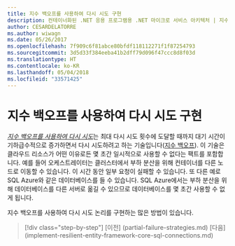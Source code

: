 ```yaml
---
title: 지수 백오프를 사용하여 다시 시도 구현
description: 컨테이너화된 .NET 응용 프로그램용 .NET 마이크로 서비스 아키텍처 | 지수 백오프를 사용하여 다시 시도 구현
author: CESARDELATORRE
ms.author: wiwagn
ms.date: 05/26/2017
ms.openlocfilehash: 7f909c6f81abce80bfdf118112271f1f87254793
ms.sourcegitcommit: 3d5d33f384eeba41b2dff79d096f47ccc8d8f03d
ms.translationtype: HT
ms.contentlocale: ko-KR
ms.lasthandoff: 05/04/2018
ms.locfileid: "33571425"
---
```

# <a name="implementing-retries-with-exponential-backoff"></a>지수 백오프를 사용하여 다시 시도 구현

[ *지수 백오프를 사용하여 다시 시도*](https://docs.microsoft.com/azure/architecture/patterns/retry)는 최대 다시 시도 횟수에 도달할 때까지 대기 시간이 기하급수적으로 증가하면서 다시 시도하려고 하는 기술입니다([지수 백오프](https://en.wikipedia.org/wiki/Exponential_backoff)). 이 기술은 클라우드 리소스가 어떤 이유로든 몇 초간 일시적으로 사용할 수 없다는 팩트를 포함합니다. 예를 들어 오케스트레이터는 클러스터에서 부하 분산을 위해 컨테이너를 다른 노드로 이동할 수 있습니다. 이 시간 동안 일부 요청이 실패할 수 있습니다. 또 다른 예로 SQL Azure와 같은 데이터베이스를 들 수 있습니다. SQL Azure에서는 부하 분산을 위해 데이터베이스를 다른 서버로 옮길 수 있으므로 데이터베이스를 몇 초간 사용할 수 없게 됩니다.

지수 백오프를 사용하여 다시 시도 논리를 구현하는 많은 방법이 있습니다.


>[!div class="step-by-step"]
[이전] (partial-failure-strategies.md) [다음] (implement-resilient-entity-framework-core-sql-connections.md)
